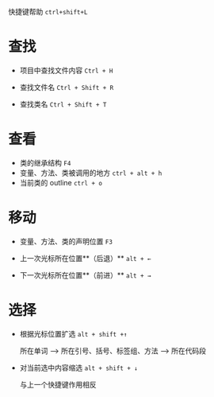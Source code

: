 快捷键帮助 `ctrl+shift+L`

# 查找

- 项目中查找文件内容 `Ctrl + H`

- 查找文件名 `Ctrl + Shift + R`

- 查找类名 `Ctrl + Shift + T`

# 查看

- 类的继承结构 `F4`
- 变量、方法、类被调用的地方 `ctrl + alt + h`
- 当前类的 outline `ctrl + o`

# 移动

- 变量、方法、类的声明位置 `F3`

- 上一次光标所在位置**（后退）** `alt + ← `
- 下一次光标所在位置**（前进）** `alt + →`

# 选择

- 根据光标位置扩选 `alt + shift +↑`

  所在单词 --> 所在引号、括号、标签组、方法 --> 所在代码段

- 对当前选中内容缩选 `alt + shift + ↓`

  与上一个快捷键作用相反